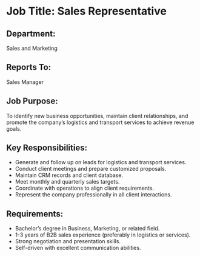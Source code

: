 # Job Title: Sales Representative

## Department:
Sales and Marketing

## Reports To:
Sales Manager

## Job Purpose:
To identify new business opportunities, maintain client relationships, and promote the company’s logistics and transport services to achieve revenue goals.

## Key Responsibilities:
- Generate and follow up on leads for logistics and transport services.  
- Conduct client meetings and prepare customized proposals.  
- Maintain CRM records and client database.  
- Meet monthly and quarterly sales targets.  
- Coordinate with operations to align client requirements.  
- Represent the company professionally in all client interactions.

## Requirements:
- Bachelor’s degree in Business, Marketing, or related field.  
- 1-3 years of B2B sales experience (preferably in logistics or services).  
- Strong negotiation and presentation skills.  
- Self-driven with excellent communication abilities.

